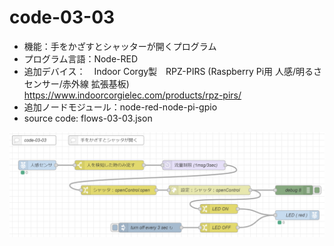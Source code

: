 # code-03-03
- 機能：手をかざすとシャッターが開くプログラム
- プログラム言語：Node-RED
- 追加デバイス：　Indoor Corgy製　RPZ-PIRS (Raspberry Pi用 人感/明るさセンサー/赤外線 拡張基板)　https://www.indoorcorgielec.com/products/rpz-pirs/
- 追加ノードモジュール：node-red-node-pi-gpio
- source code: flows-03-03.json

![image](https://github.com/foobarbazfred/ProgrammingExamples/blob/main/code-03-03/code-03-03.png)
